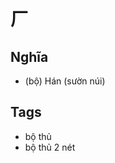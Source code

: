 # 厂

## Nghĩa
* (bộ) Hán (sườn núi)

## Tags
* bộ thủ
* bộ thủ 2 nét

<script>window.HANZI_FIELD='厂';</script>
